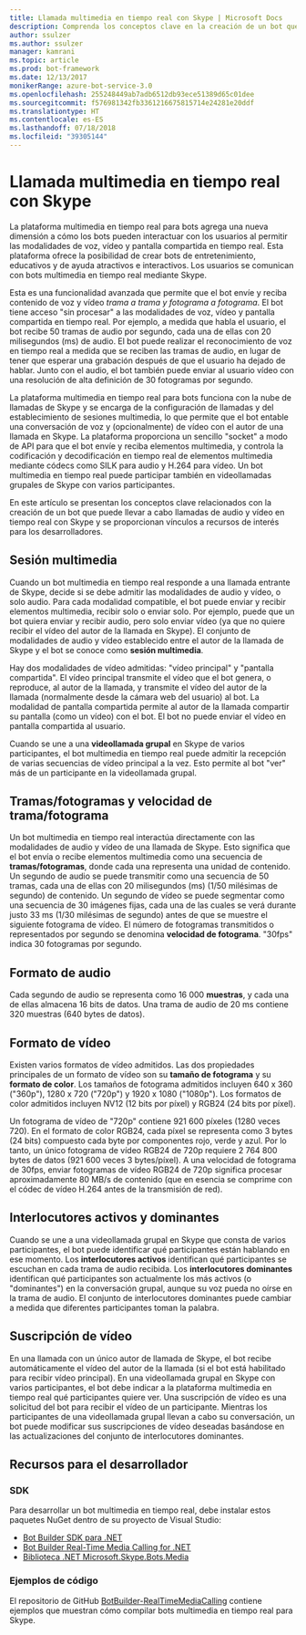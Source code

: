```yaml
---
title: Llamada multimedia en tiempo real con Skype | Microsoft Docs
description: Comprenda los conceptos clave en la creación de un bot que puede llevar a llamadas de audio y vídeo en tiempo real con Skype, mediante el SDK de Bot Builder para. NET.
author: ssulzer
ms.author: ssulzer
manager: kamrani
ms.topic: article
ms.prod: bot-framework
ms.date: 12/13/2017
monikerRange: azure-bot-service-3.0
ms.openlocfilehash: 255248449ab7adb6512db93ece51389d65c01dee
ms.sourcegitcommit: f576981342fb3361216675815714e24281e20ddf
ms.translationtype: HT
ms.contentlocale: es-ES
ms.lasthandoff: 07/18/2018
ms.locfileid: "39305144"
---
```

# <a name="real-time-media-calling-with-skype"></a>Llamada multimedia en tiempo real con Skype

La plataforma multimedia en tiempo real para bots agrega una nueva dimensión a cómo los bots pueden interactuar con los usuarios al permitir las modalidades de voz, vídeo y pantalla compartida en tiempo real. Esta plataforma ofrece la posibilidad de crear bots de entretenimiento, educativos y de ayuda atractivos e interactivos. Los usuarios se comunican con bots multimedia en tiempo real mediante Skype.

Esta es una funcionalidad avanzada que permite que el bot envíe y reciba contenido de voz y vídeo *trama a trama y fotograma a fotograma*. El bot tiene acceso "sin procesar" a las modalidades de voz, vídeo y pantalla compartida en tiempo real. Por ejemplo, a medida que habla el usuario, el bot recibe 50 tramas de audio por segundo, cada una de ellas con 20 milisegundos (ms) de audio. El bot puede realizar el reconocimiento de voz en tiempo real a medida que se reciben las tramas de audio, en lugar de tener que esperar una grabación después de que el usuario ha dejado de hablar. Junto con el audio, el bot también puede enviar al usuario vídeo con una resolución de alta definición de 30 fotogramas por segundo.

La plataforma multimedia en tiempo real para bots funciona con la nube de llamadas de Skype y se encarga de la configuración de llamadas y del establecimiento de sesiones multimedia, lo que permite que el bot entable una conversación de voz y (opcionalmente) de vídeo con el autor de una llamada en Skype. La plataforma proporciona un sencillo "socket" a modo de API para que el bot envíe y reciba elementos multimedia, y controla la codificación y decodificación en tiempo real de elementos multimedia mediante códecs como SILK para audio y H.264 para vídeo. Un bot multimedia en tiempo real puede participar también en videollamadas grupales de Skype con varios participantes.

En este artículo se presentan los conceptos clave relacionados con la creación de un bot que puede llevar a cabo llamadas de audio y vídeo en tiempo real con Skype y se proporcionan vínculos a recursos de interés para los desarrolladores.

## <a name="media-session"></a>Sesión multimedia
Cuando un bot multimedia en tiempo real responde a una llamada entrante de Skype, decide si se debe admitir las modalidades de audio y vídeo, o solo audio. Para cada modalidad compatible, el bot puede enviar y recibir elementos multimedia, recibir solo o enviar solo. Por ejemplo, puede que un bot quiera enviar y recibir audio, pero solo enviar vídeo (ya que no quiere recibir el vídeo del autor de la llamada en Skype). El conjunto de modalidades de audio y vídeo establecido entre el autor de la llamada de Skype y el bot se conoce como **sesión multimedia**.

Hay dos modalidades de vídeo admitidas: "vídeo principal" y "pantalla compartida". El vídeo principal transmite el vídeo que el bot genera, o reproduce, al autor de la llamada, y transmite el vídeo del autor de la llamada (normalmente desde la cámara web del usuario) al bot. La modalidad de pantalla compartida permite al autor de la llamada compartir su pantalla (como un vídeo) con el bot. El bot no puede enviar el vídeo en pantalla compartida al usuario.

Cuando se une a una **videollamada grupal** en Skype de varios participantes, el bot multimedia en tiempo real puede admitir la recepción de varias secuencias de vídeo principal a la vez. Esto permite al bot "ver" más de un participante en la videollamada grupal.

## <a name="frames-and-frame-rate"></a>Tramas/fotogramas y velocidad de trama/fotograma
Un bot multimedia en tiempo real interactúa directamente con las modalidades de audio y vídeo de una llamada de Skype. Esto significa que el bot envía o recibe elementos multimedia como una secuencia de **tramas/fotogramas**, donde cada una representa una unidad de contenido. Un segundo de audio se puede transmitir como una secuencia de 50 tramas, cada una de ellas con 20 milisegundos (ms) (1/50 milésimas de segundo) de contenido. Un segundo de vídeo se puede segmentar como una secuencia de 30 imágenes fijas, cada una de las cuales se verá durante justo 33 ms (1/30 milésimas de segundo) antes de que se muestre el siguiente fotograma de vídeo. El número de fotogramas transmitidos o representados por segundo se denomina **velocidad de fotograma**. "30fps" indica 30 fotogramas por segundo.

## <a name="audio-format"></a>Formato de audio
Cada segundo de audio se representa como 16 000 **muestras**, y cada una de ellas almacena 16 bits de datos. Una trama de audio de 20 ms contiene 320 muestras (640 bytes de datos).

## <a name="video-format"></a>Formato de vídeo
Existen varios formatos de vídeo admitidos. Las dos propiedades principales de un formato de vídeo son su **tamaño de fotograma** y su **formato de color**. Los tamaños de fotograma admitidos incluyen 640 x 360 ("360p"), 1280 x 720 ("720p") y 1920 x 1080 ("1080p"). Los formatos de color admitidos incluyen NV12 (12 bits por píxel) y RGB24 (24 bits por píxel).

Un fotograma de vídeo de "720p" contiene 921 600 píxeles (1280 veces 720). En el formato de color RGB24, cada píxel se representa como 3 bytes (24 bits) compuesto cada byte por componentes rojo, verde y azul. Por lo tanto, un único fotograma de vídeo RGB24 de 720p requiere 2 764 800 bytes de datos (921 600 veces 3 bytes/píxel). A una velocidad de fotograma de 30fps, enviar fotogramas de vídeo RGB24 de 720p significa procesar aproximadamente 80 MB/s de contenido (que en esencia se comprime con el códec de vídeo H.264 antes de la transmisión de red).

## <a name="active-and-dominant-speakers"></a>Interlocutores activos y dominantes
Cuando se une a una videollamada grupal en Skype que consta de varios participantes, el bot puede identificar qué participantes están hablando en ese momento. Los **interlocutores activos** identifican qué participantes se escuchan en cada trama de audio recibida. Los **interlocutores dominantes** identifican qué participantes son actualmente los más activos (o "dominantes") en la conversación grupal, aunque su voz pueda no oírse en la trama de audio. El conjunto de interlocutores dominantes puede cambiar a medida que diferentes participantes toman la palabra.

## <a name="video-subscription"></a>Suscripción de vídeo
En una llamada con un único autor de llamada de Skype, el bot recibe automáticamente el vídeo del autor de la llamada (si el bot está habilitado para recibir vídeo principal). En una videollamada grupal en Skype con varios participantes, el bot debe indicar a la plataforma multimedia en tiempo real qué participantes quiere ver. Una suscripción de vídeo es una solicitud del bot para recibir el vídeo de un participante. Mientras los participantes de una videollamada grupal llevan a cabo su conversación, un bot puede modificar sus suscripciones de vídeo deseadas basándose en las actualizaciones del conjunto de interlocutores dominantes.

## <a name="developer-resources"></a>Recursos para el desarrollador 

### <a name="sdks"></a>SDK

Para desarrollar un bot multimedia en tiempo real, debe instalar estos paquetes NuGet dentro de su proyecto de Visual Studio:

- [Bot Builder SDK para .NET](bot-builder-dotnet-overview.md)
- [Bot Builder Real-Time Media Calling for .NET](https://www.nuget.org/packages?q=Bot.Builder.RealTimeMediaCalling)
- [Biblioteca .NET Microsoft.Skype.Bots.Media](https://www.nuget.org/packages?q=Microsoft.Skype.Bots.Media)

### <a name="code-samples"></a>Ejemplos de código

El repositorio de GitHub [BotBuilder-RealTimeMediaCalling](https://github.com/Microsoft/BotBuilder-RealTimeMediaCalling) contiene ejemplos que muestran cómo compilar bots multimedia en tiempo real para Skype.
